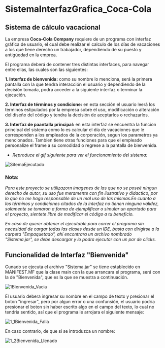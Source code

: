 # SistemaInterfazGrafica_Coca-Cola

## Sistema de cálculo vacacional

La empresa **Coca-Cola Company** requiere de un programa con interfaz gráfica de usuario, el cual debe realizar el calculo de 
los días de vacaciones a los que tiene derecho un trabajador, dependiendo de su puesto y antigüedad en la emprea.

El programa deberá de contener tres distintas interfaces, para navegar entre ellas, las cuales son las siguientes:


**1. Interfaz de bienvenida:** como su nombre lo menciona, será la primera pantalla con la que tendra interacción el usuario y 
dependiendo de la decisión tomada, podra acceder a la siguiente interfaz o terminar la ejecución.

**2. Interfaz de términos y condicione:** en esta sección el usuario leerá los terminos estipulados por la empresa sobre el uso,
 modificación o alteración del diseño del código y tendra la decisión de aceptarlos o rechazarlos.
 
 **3. Interfaz de paantalla principal:** en esta interfaz se encuentra la funcion principal del sistema como lo es calcular el
 día de vacaciones que le corresponden a los empleados de la corporación, segun los parametros ya mencionados. 
 Tambien tiene otras funciones para que el empleado personalize el frame a su comodidad o regrese a la pantalla de 
 bienvenida.
 
 - *Reproduce el gif siguiente para ver el funcionamiento del sistema:*
 
 ![SitemaEjecutado](https://user-images.githubusercontent.com/99112892/206376553-c918137c-129c-4e2b-bdd9-23c7010834a5.gif)
 
 
 ### Nota:
 
*Para este proyecto se utilizazorn imagenes de las que no se poseé ningun derecho de autor, su uso fue meramente con fin ilustrativo 
y didactico, por lo que no me hago responsable de un mal uso de las mismas.En cuanto a los términos y condiciones citados de la interfaz
no tienen ninguna validez, solamente se tomaron a forma de ejemplificar o simular un apartado para el proyecto, sientete libre de modificar
el código a tu beneficio.*

*En caso de querer obtener el ejecutable para correr el programa sin necesidad de cargar todas las clases desde un IDE, basta con 
dirigirse a la carpeta "Empaquetado", ahí encontrara un archivo nombrado "Sistema.jar", se debe descargar y lo podra ejecutar con 
un par de clicks.*


## Funcionalidad de Interfaz "Bienvenida"

Cunado se ejecuta el archivo "Sistema.jar" se tiene establecido en MANIFEST.MF que la clase main con la que arrancara el programa,
será con la de "Bienvenida", que es la que se muestra a continuación.

![1Bienvenida_Vacia](https://user-images.githubusercontent.com/99112892/206395342-4fff7a7e-610f-43b0-a528-90f2852df10a.png)


El usuario debera ingresar su nombre en el campo de texto y presionar el boton "ingresar", pero por algun error o una confunsión, el 
usuario podría presionar el boton sin haber escrito algo en el campo del texto, lo cual no tendria sentido, así que el programa
le arrojara el siguiente mensaje: 

![1_1Bienvenida_Falla](https://user-images.githubusercontent.com/99112892/206396213-45b68048-1662-43ae-904e-bc72f3aaf1ce.png)


En caso contrario, de que si se introduzca un nombre:

![1_2Bienvenida_Llenado](https://user-images.githubusercontent.com/99112892/206396349-76db0522-5909-4b80-b781-fabda5e6d2a2.png)



